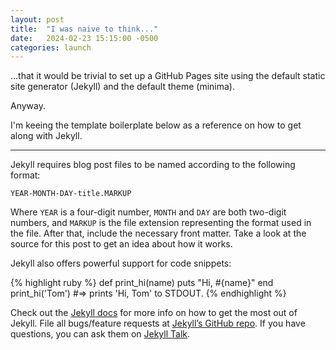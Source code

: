 ```yaml
---
layout: post
title:  "I was naive to think..."
date:   2024-02-23 15:15:00 -0500
categories: launch
---
```

...that it would be trivial to set up a GitHub Pages site using the default
static site generator (Jekyll) and the default theme (minima).

Anyway.

I'm keeing the template boilerplate below as a reference on how to
get along with Jekyll.

---

Jekyll requires blog post files to be named according to the following format:

`YEAR-MONTH-DAY-title.MARKUP`

Where `YEAR` is a four-digit number, `MONTH` and `DAY` are both two-digit
numbers, and `MARKUP` is the file extension representing the format used in the
file. After that, include the necessary front matter. Take a look at the source
for this post to get an idea about how it works.

Jekyll also offers powerful support for code snippets:

{% highlight ruby %}
def print_hi(name)
  puts "Hi, #{name}"
end
print_hi('Tom')
#=> prints 'Hi, Tom' to STDOUT.
{% endhighlight %}

Check out the
[Jekyll docs][jekyll-docs] for more info on how to get the most out of Jekyll.
File all bugs/feature requests at
[Jekyll’s GitHub repo][jekyll-gh]. If you have questions, you can ask them on
[Jekyll Talk][jekyll-talk].

[jekyll-docs]: https://jekyllrb.com/docs/home
[jekyll-gh]:   https://github.com/jekyll/jekyll
[jekyll-talk]: https://talk.jekyllrb.com/
